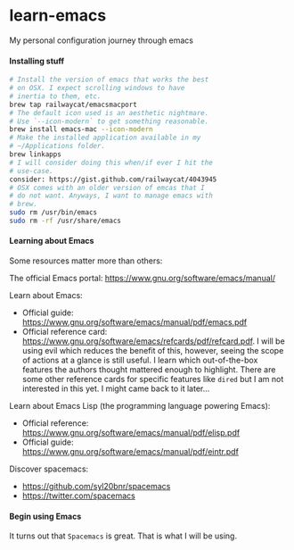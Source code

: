 # learn-emacs

My personal configuration journey through emacs


#### Installing stuff

```sh
# Install the version of emacs that works the best
# on OSX. I expect scrolling windows to have
# inertia to them, etc.
brew tap railwaycat/emacsmacport
# The default icon used is an aesthetic nightmare.
# Use `--icon-modern` to get something reasonable.
brew install emacs-mac --icon-modern
# Make the installed application available in my
# ~/Applications folder.
brew linkapps
# I will consider doing this when/if ever I hit the
# use-case.
consider: https://gist.github.com/railwaycat/4043945
# OSX comes with an older version of emcas that I
# do not want. Anyways, I want to manage emacs with
# brew.
sudo rm /usr/bin/emacs
sudo rm -rf /usr/share/emacs
```

#### Learning about Emacs
Some resources matter more than others:

The official Emacs portal: https://www.gnu.org/software/emacs/manual/

Learn about Emacs:
- Official guide: https://www.gnu.org/software/emacs/manual/pdf/emacs.pdf
- Official reference card: https://www.gnu.org/software/emacs/refcards/pdf/refcard.pdf. I will be using evil which reduces the benefit of this, however, seeing the scope of actions at a glance is still useful. I learn which out-of-the-box features the authors thought mattered enough to highlight. There are some other reference cards for specific features like `dired` but I am not interested in this yet. I might came back to it later...

Learn about Emacs Lisp (the programming language powering Emacs):
- Official reference: https://www.gnu.org/software/emacs/manual/pdf/elisp.pdf
- Official guide: https://www.gnu.org/software/emacs/manual/pdf/eintr.pdf

Discover spacemacs:
- https://github.com/syl20bnr/spacemacs
- https://twitter.com/spacemacs


#### Begin using Emacs

It turns out that `Spacemacs` is great. That is what I will be using.

